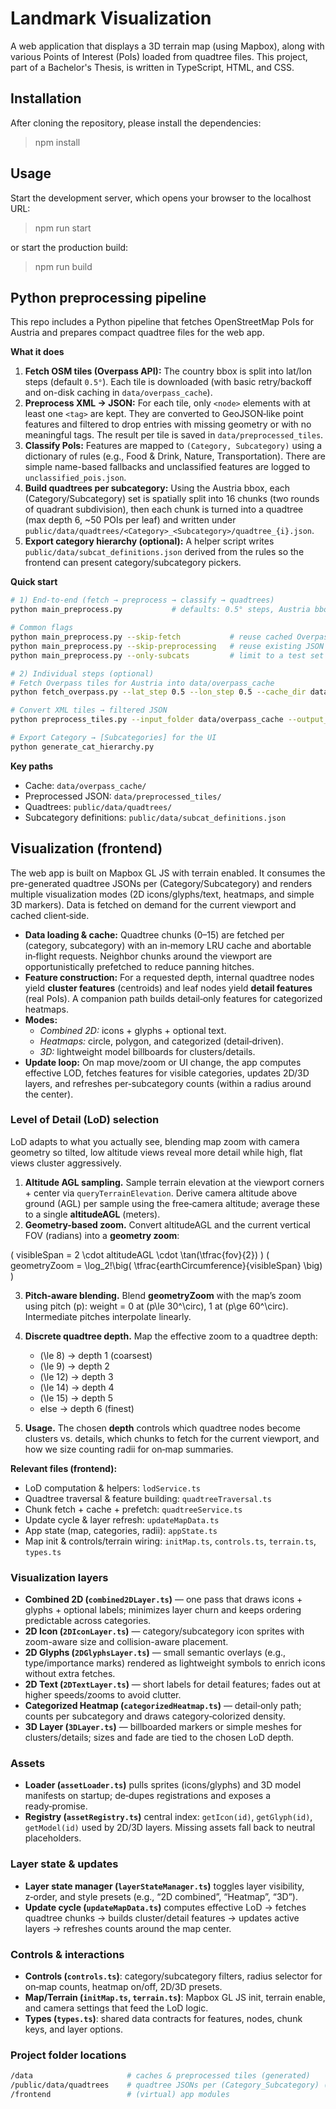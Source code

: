 # Landmark Visualization
A web application that displays a 3D terrain map (using Mapbox), along with various Points of Interest (PoIs) loaded from quadtree files. This project, part of a Bachelor's Thesis, is written in TypeScript, HTML, and CSS.

## Installation
After cloning the repository, please install the dependencies: 
> npm install

## Usage
Start the development server, which opens your browser to the localhost URL:
> npm run start

or start the production build:
> npm run build

## Python preprocessing pipeline

This repo includes a Python pipeline that fetches OpenStreetMap PoIs for Austria and prepares compact quadtree files for the web app.

**What it does**
1. **Fetch OSM tiles (Overpass API):** The country bbox is split into lat/lon steps (default `0.5°`). Each tile is downloaded (with basic retry/backoff and on-disk caching in `data/overpass_cache`).  
2. **Preprocess XML → JSON:** For each tile, only `<node>` elements with at least one `<tag>` are kept. They are converted to GeoJSON‑like point features and filtered to drop entries with missing geometry or with no meaningful tags. The result per tile is saved in `data/preprocessed_tiles`.
3. **Classify PoIs:** Features are mapped to `(Category, Subcategory)` using a dictionary of rules (e.g., Food & Drink, Nature, Transportation). There are simple name-based fallbacks and unclassified features are logged to `unclassified_pois.json`.
4. **Build quadtrees per subcategory:** Using the Austria bbox, each (Category/Subcategory) set is spatially split into 16 chunks (two rounds of quadrant subdivision), then each chunk is turned into a quadtree (max depth 6, ~50 POIs per leaf) and written under `public/data/quadtrees/<Category>_<Subcategory>/quadtree_{i}.json`.
5. **Export category hierarchy (optional):** A helper script writes `public/data/subcat_definitions.json` derived from the rules so the frontend can present category/subcategory pickers.

**Quick start**
```bash
# 1) End‑to‑end (fetch → preprocess → classify → quadtrees)
python main_preprocess.py           # defaults: 0.5° steps, Austria bbox

# Common flags
python main_preprocess.py --skip-fetch           # reuse cached Overpass tiles
python main_preprocess.py --skip-preprocessing   # reuse existing JSON tiles
python main_preprocess.py --only-subcats         # limit to a test set (e.g., Peak)

# 2) Individual steps (optional)
# Fetch Overpass tiles for Austria into data/overpass_cache
python fetch_overpass.py --lat_step 0.5 --lon_step 0.5 --cache_dir data/overpass_cache --skip_fetch

# Convert XML tiles → filtered JSON
python preprocess_tiles.py --input_folder data/overpass_cache --output_folder data/preprocessed_tiles

# Export Category → [Subcategories] for the UI
python generate_cat_hierarchy.py
```

**Key paths**
- Cache: `data/overpass_cache/`
- Preprocessed JSON: `data/preprocessed_tiles/`
- Quadtrees: `public/data/quadtrees/`
- Subcategory definitions: `public/data/subcat_definitions.json`

## Visualization (frontend)

The web app is built on Mapbox GL JS with terrain enabled. It consumes the pre-generated quadtree JSONs per (Category/Subcategory) and renders multiple visualization modes (2D icons/glyphs/text, heatmaps, and simple 3D markers). Data is fetched on demand for the current viewport and cached client‑side.

- **Data loading & cache:** Quadtree chunks (0–15) are fetched per (category, subcategory) with an in‑memory LRU cache and abortable in‑flight requests. Neighbor chunks around the viewport are opportunistically prefetched to reduce panning hitches.
- **Feature construction:** For a requested depth, internal quadtree nodes yield **cluster features** (centroids) and leaf nodes yield **detail features** (real PoIs). A companion path builds detail‑only features for categorized heatmaps.
- **Modes:** 
  - *Combined 2D:* icons + glyphs + optional text.
  - *Heatmaps:* circle, polygon, and categorized (detail‑driven).
  - *3D:* lightweight model billboards for clusters/details.
- **Update loop:** On map move/zoom or UI change, the app computes effective LOD, fetches features for visible categories, updates 2D/3D layers, and refreshes per‑subcategory counts (within a radius around the center).

### Level of Detail (LoD) selection

LoD adapts to what you actually see, blending map zoom with camera geometry so tilted, low altitude views reveal more detail while high, flat views cluster aggressively.

1. **Altitude AGL sampling.** Sample terrain elevation at the viewport corners + center via `queryTerrainElevation`. Derive camera altitude above ground (AGL) per sample using the free‑camera altitude; average these to a single **altitudeAGL** (meters).
2. **Geometry-based zoom.** Convert altitudeAGL and the current vertical FOV (radians) into a **geometry zoom**:
   
\( visibleSpan = 2 \cdot altitudeAGL \cdot \tan(\tfrac{fov}{2}) \)
\( geometryZoom = \log_2\!\big( \tfrac{earthCircumference}{visibleSpan} \big) \)

3. **Pitch‑aware blending.** Blend **geometryZoom** with the map’s zoom using pitch \(p\): weight = 0 at \(p\le 30^\circ\), 1 at \(p\ge 60^\circ\). Intermediate pitches interpolate linearly.
4. **Discrete quadtree depth.** Map the effective zoom to a quadtree depth:

   - \(\le 8\) → depth 1 (coarsest)
   - \(\le 9\) → depth 2
   - \(\le 12\) → depth 3
   - \(\le 14\) → depth 4
   - \(\le 15\) → depth 5
   - else → depth 6 (finest)

5. **Usage.** The chosen **depth** controls which quadtree nodes become clusters vs. details, which chunks to fetch for the current viewport, and how we size counting radii for on‑map summaries.

**Relevant files (frontend):**
- LoD computation & helpers: `lodService.ts`
- Quadtree traversal & feature building: `quadtreeTraversal.ts`
- Chunk fetch + cache + prefetch: `quadtreeService.ts`
- Update cycle & layer refresh: `updateMapData.ts`
- App state (map, categories, radii): `appState.ts`
- Map init & controls/terrain wiring: `initMap.ts`, `controls.ts`, `terrain.ts`, `types.ts`


### Visualization layers

- **Combined 2D (`combined2DLayer.ts`)** — one pass that draws icons + glyphs + optional labels; minimizes layer churn and keeps ordering predictable across categories.
- **2D Icon (`2DIconLayer.ts`)** — category/subcategory icon sprites with zoom-aware size and collision-aware placement.
- **2D Glyphs (`2DGlyphsLayer.ts`)** — small semantic overlays (e.g., type/importance marks) rendered as lightweight symbols to enrich icons without extra fetches.
- **2D Text (`2DTextLayer.ts`)** — short labels for detail features; fades out at higher speeds/zooms to avoid clutter.
- **Categorized Heatmap (`categorizedHeatmap.ts`)** — detail‑only path; counts per subcategory and draws category‑colorized density.
- **3D Layer (`3DLayer.ts`)** — billboarded markers or simple meshes for clusters/details; sizes and fade are tied to the chosen LoD depth.

### Assets

- **Loader (`assetLoader.ts`)** pulls sprites (icons/glyphs) and 3D model manifests on startup; de‑dupes registrations and exposes a ready‑promise.
- **Registry (`assetRegistry.ts`)** central index: `getIcon(id)`, `getGlyph(id)`, `getModel(id)` used by 2D/3D layers. Missing assets fall back to neutral placeholders.

### Layer state & updates

- **Layer state manager (`layerStateManager.ts`)** toggles layer visibility, z‑order, and style presets (e.g., “2D combined”, “Heatmap”, “3D”).
- **Update cycle (`updateMapData.ts`)** computes effective LoD → fetches quadtree chunks → builds cluster/detail features → updates active layers → refreshes counts around the map center.

### Controls & interactions

- **Controls (`controls.ts`)**: category/subcategory filters, radius selector for on‑map counts, heatmap on/off, 2D/3D presets.
- **Map/Terrain (`initMap.ts`, `terrain.ts`)**: Mapbox GL JS init, terrain enable, and camera settings that feed the LoD logic.
- **Types (`types.ts`)**: shared data contracts for features, nodes, chunk keys, and layer options.

### Project folder locations
```bash
/data                     # caches & preprocessed tiles (generated)
/public/data/quadtrees    # quadtree JSONs per (Category_Subcategory) (generated)
/frontend                 # (virtual) app modules
```
 
